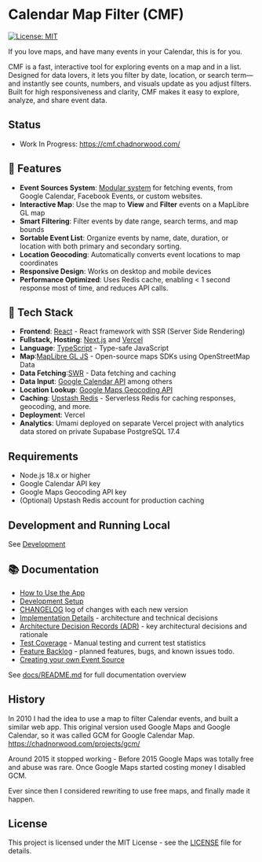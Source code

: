 # Calendar Map Filter (CMF)

[![License: MIT](https://img.shields.io/badge/License-MIT-blue.svg)](https://opensource.org/licenses/MIT)

If you love maps, and have many events in your Calendar, this is for you.

CMF is a fast, interactive tool for exploring events on a map and in a list.
Designed for data lovers, it lets you filter by date, location, or search term—and instantly see counts, numbers, and visuals update as you adjust filters.
Built for high responsiveness and clarity, CMF makes it easy to explore, analyze, and share event data.

## Status

-   Work In Progress: https://cmf.chadnorwood.com/

## 🌟 Features

-   **Event Sources System**: [Modular system](src/lib/api/eventSources/README.md) for fetching events, from Google Calendar, Facebook Events, or custom websites.
-   **Interactive Map**: Use the map to **View** and **Filter** events on a MapLibre GL map
-   **Smart Filtering**: Filter events by date range, search terms, and map bounds
-   **Sortable Event List**: Organize events by name, date, duration, or location with both primary and secondary sorting.
-   **Location Geocoding**: Automatically converts event locations to map coordinates
-   **Responsive Design**: Works on desktop and mobile devices
-   **Performance Optimized**: Uses Redis cache, enabling < 1 second response most of time, and reduces API calls.

## 🔗 Tech Stack

-   **Frontend**: [React](https://reactjs.org/) - React framework with SSR (Server Side Rendering)
-   **Fullstack, Hosting**: [Next.js](https://nextjs.org/) and [Vercel](https://vercel.com/docs/frameworks/nextjs)
-   **Language**: [TypeScript](https://www.typescriptlang.org/) - Type-safe JavaScript
-   **Map**:[MapLibre GL JS](https://maplibre.org/) - Open-source maps SDKs using OpenStreetMap Data
-   **Data Fetching**:[SWR](https://swr.vercel.app/) - Data fetching and caching
-   **Data Input**: [Google Calendar API](https://developers.google.com/calendar) among others
-   **Location Lookup**: [Google Maps Geocoding API](https://developers.google.com/maps/documentation/geocoding/requests-geocoding)
-   **Caching**: [Upstash Redis](https://upstash.com/) - Serverless Redis for caching responses, geocoding, and more.
-   **Deployment**: Vercel
-   **Analytics**: Umami deployed on separate Vercel project with analytics data stored on private Supabase PostgreSQL 17.4

## Requirements

-   Node.js 18.x or higher
-   Google Calendar API key
-   Google Maps Geocoding API key
-   (Optional) Upstash Redis account for production caching

## Development and Running Local

See [Development](docs/development.md)

## 📚 Documentation

-   [How to Use the App](docs/usage.md)
-   [Development Setup](docs/development.md)
-   [CHANGELOG](CHANGELOG.md) log of changes with each new version
-   [Implementation Details](docs/Implementation.md) - architecture and technical decisions
-   [Architecture Decision Records (ADR)](docs/adr/README.md) - key architectural decisions and rationale
-   [Test Coverage](docs/tests.md) - Manual testing and current test statistics
-   [Feature Backlog](docs/todo.md) - planned features, bugs, and known issues todo.
-   [Creating your own Event Source](src/lib/api/eventSources)

See [docs/README.md](docs/README.md) for full documentation overview

## History

In 2010 I had the idea to use a map to filter Calendar events, and built a similar web app.
This original version used Google Maps and Google Calendar, so it was called GCM for Google Calendar Map.
https://chadnorwood.com/projects/gcm/

Around 2015 it stopped working - Before 2015 Google Maps was totally free and abuse was rare. Once Google Maps started costing money I disabled GCM.

Ever since then I considered rewriting to use free maps, and finally made it happen.

## License

This project is licensed under the MIT License - see the [LICENSE](LICENSE) file for details.

